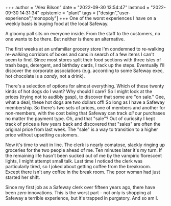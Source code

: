 +++
author = "Alex Bilson"
date = "2022-09-30 13:54:47"
lastmod = "2022-09-30 14:31:34"
epistemic = "plant"
tags = ["design","user-experience","monopoly"]
+++
One of the worst experiences I have on a weekly basis is buying food at the local Safeway.

A gloomy pall sits on everyone inside. From the staff to the customers, no one wants to be there. But neither is there an alternative.

The first weeks at an unfamiliar grocery store I'm condemned to re-walking re-walking corridors of boxes and cans in search of a few items I can't seem to find. Since most stores split their food sections with three isles of trash bags, detergent, and birthday cards, I rack up the steps. Eventually I'll discover the corporate associations (e.g. according to some Safeway exec, hot chocolate is a _candy_, not a drink).

There's a selection of options for almost everything. Which of these twenty kinds of hot dogs do I want? Why should I care? So I might look at the prices (trying not to audibly gasp), to discover that some are "on sale." Gee, what a deal, these hot dogs are two dollars off! So long as I have a Safeway membership. So there's two sets of prices, one of members and another for non-members, with the cost being that Safeway can track _all_ our purchases no matter the payment type. Oh, and that "sale"? Out of curiosity I kept track of prices a few years back and discovered that "sales" are often the original price from last week. The "sale" is a way to transition to a higher price without upsetting customers.

Now it's time to wait in line. The clerk is nearly comatose, slackly ringing up groceries for the two people ahead of me. Ten minutes later it's my turn. If the remaining life hasn't been sucked out of me by the vampiric florescent lights, I might attempt small talk. Last time I noticed the clerk was particularly tired, so I joked about getting coffee from the breakroom. Except there isn't any coffee in the break room. The poor woman had just started her shift.

Since my first job as a Safeway clerk over fifteen years ago, there have been _zero_ innovations. This is the worst part - not only is shopping at Safeway a terrible experience, but it's trapped in purgatory. And so am I.
